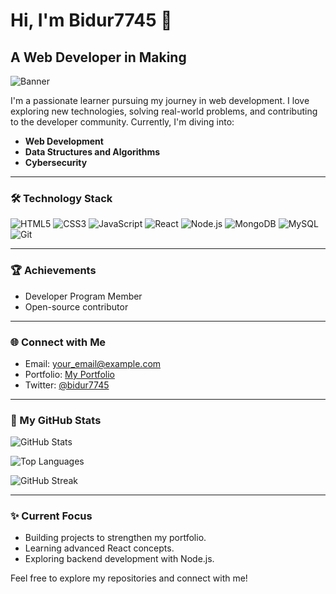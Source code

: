 # Hi, I'm Bidur7745 🌟

## A Web Developer in Making

![Banner](https://via.placeholder.com/1000x300?text=Your+Custom+Banner+Here)

I'm a passionate learner pursuing my journey in web development. I love exploring new technologies, solving real-world problems, and contributing to the developer community. Currently, I'm diving into:
- **Web Development** 
- **Data Structures and Algorithms**
- **Cybersecurity**

---

### 🛠️ Technology Stack

![HTML5](https://img.shields.io/badge/HTML5-E34F26?style=flat&logo=html5&logoColor=white)
![CSS3](https://img.shields.io/badge/CSS3-1572B6?style=flat&logo=css3&logoColor=white)
![JavaScript](https://img.shields.io/badge/JavaScript-F7DF1E?style=flat&logo=javascript&logoColor=black)
![React](https://img.shields.io/badge/React-61DAFB?style=flat&logo=react&logoColor=black)
![Node.js](https://img.shields.io/badge/Node.js-339933?style=flat&logo=node.js&logoColor=white)
![MongoDB](https://img.shields.io/badge/MongoDB-47A248?style=flat&logo=mongodb&logoColor=white)
![MySQL](https://img.shields.io/badge/MySQL-4479A1?style=flat&logo=mysql&logoColor=white)
![Git](https://img.shields.io/badge/Git-F05032?style=flat&logo=git&logoColor=white)

---

### 🏆 Achievements

- Developer Program Member
- Open-source contributor

---

### 🌐 Connect with Me

- Email: [your_email@example.com](mailto:your_email@example.com)
- Portfolio: [My Portfolio](https://bidur7745.github.io/portfolio/)
- Twitter: [@bidur7745](https://twitter.com/bidur7745)

---

### 🔹 My GitHub Stats

![GitHub Stats](https://github-readme-stats.vercel.app/api?username=bidur7745&show_icons=true&theme=dark)

![Top Languages](https://github-readme-stats.vercel.app/api/top-langs/?username=bidur7745&layout=compact&theme=dark)

![GitHub Streak](https://github-readme-streak-stats.herokuapp.com/?user=bidur7745&theme=dark)

---

### ✨ Current Focus

- Building projects to strengthen my portfolio.
- Learning advanced React concepts.
- Exploring backend development with Node.js.

Feel free to explore my repositories and connect with me!

